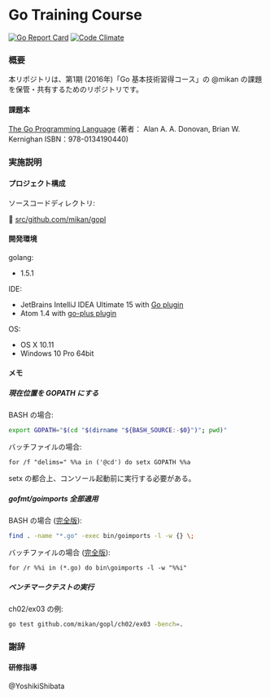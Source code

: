 Go Training Course
==================

[![Go Report Card](https://goreportcard.com/badge/github.com/mikan/go-training-course)](https://goreportcard.com/report/github.com/mikan/go-training-course)
[![Code Climate](https://codeclimate.com/github/mikan/go-training-course/badges/gpa.svg)](https://codeclimate.com/github/mikan/go-training-course)

### 概要

本リポジトリは、第1期 (2016年)「Go 基本技術習得コース」の @mikan の課題を保管・共有するためのリポジトリです。

#### 課題本

[The Go Programming Language](http://www.gopl.io/)
 (著者： Alan A. A. Donovan, Brian W. Kernighan ISBN：978-0134190440)

### 実施説明

#### プロジェクト構成

ソースコードディレクトリ:

:file_folder: [src/github.com/mikan/gopl](src/github.com/mikan/gopl)

#### 開発環境

golang:

* 1.5.1

IDE:

* JetBrains IntelliJ IDEA Ultimate 15 with [Go plugin](https://github.com/go-lang-plugin-org)
* Atom 1.4 with [go-plus plugin](https://atom.io/packages/go-plus)

OS:

* OS X 10.11
* Windows 10 Pro 64bit

#### メモ

##### 現在位置を GOPATH にする

BASH の場合:

```bash
export GOPATH="$(cd "$(dirname "${BASH_SOURCE:-$0}")"; pwd)"
```

バッチファイルの場合:

```
for /f "delims=" %%a in ('@cd') do setx GOPATH %%a
```

setx の都合上、コンソール起動前に実行する必要がある。

##### gofmt/goimports 全部適用

BASH の場合 ([完全版](format.sh)):

```bash
find . -name "*.go" -exec bin/goimports -l -w {} \;
```

バッチファイルの場合 ([完全版](format.bat)):

```
for /r %%i in (*.go) do bin\goimports -l -w "%%i"
```

##### ベンチマークテストの実行

ch02/ex03 の例:

```bash
go test github.com/mikan/gopl/ch02/ex03 -bench=.
```

### 謝辞

#### 研修指導

@YoshikiShibata
